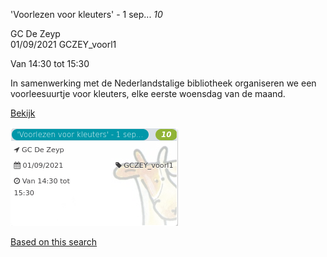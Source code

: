 'Voorlezen voor kleuters' - 1 sep... *10*

GC De Zeyp  
01/09/2021 GCZEY\_voorl1  

Van 14:30 tot 15:30

  

In samenwerking met de Nederlandstalige bibliotheek organiseren we een voorleesuurtje voor kleuters, elke eerste woensdag van de maand.  
  

[Bekijk](https://tickets.vgc.be/ticketingActivity/subscribe/GCZEY_voorl1)

![](64048.png)

[Based on this search](https://tickets.vgc.be/activity/index?&vrijeplaatsen=1&Age%5B%5D=3%2C4&entity=276)
